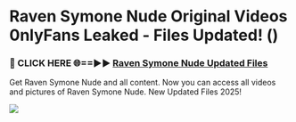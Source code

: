 # Raven Symone Nude Original Videos 0nlyFans Leaked - Files Updated! ()

<h3>🔴 CLICK HERE 🌐==►► <a href="https://tinyurl.com/2p9ay9w9" rel="nofollow">Raven Symone Nude Updated Files</a></h3>

Get Raven Symone Nude and all content. Now you can access all videos and pictures of Raven Symone Nude. New Updated Files 2025!

[![](https://i.imgur.com/KQgVmj3.gif)](https://tinyurl.com/2p9ay9w9)
